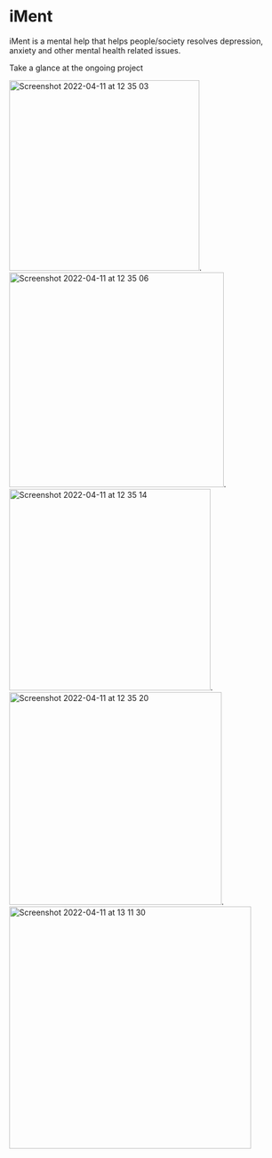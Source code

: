 # iMent
iMent is a mental help that helps people/society resolves depression, anxiety and other mental health related issues.

Take a glance at the ongoing project

<img width="342" alt="Screenshot 2022-04-11 at 12 35 03" src="https://user-images.githubusercontent.com/96840540/162743703-d3e48245-8292-4886-b313-6905a4ad58ba.png">. <img width="386" alt="Screenshot 2022-04-11 at 12 35 06" src="https://user-images.githubusercontent.com/96840540/162743730-e277f38e-cb31-4289-9b64-79fbf2b53c9c.png">. <img width="362" alt="Screenshot 2022-04-11 at 12 35 14" src="https://user-images.githubusercontent.com/96840540/162743748-6e5cf902-58e0-4d03-b79b-6e32876adb8e.png">. <img width="382" alt="Screenshot 2022-04-11 at 12 35 20" src="https://user-images.githubusercontent.com/96840540/162743776-41927174-33d7-4541-8bb0-91092f74d16c.png">. <img width="435" alt="Screenshot 2022-04-11 at 13 11 30" src="https://user-images.githubusercontent.com/96840540/162743804-aaf2c7dd-553f-49cd-8233-da4c5bec4614.png">




